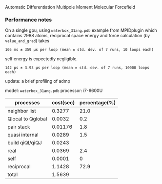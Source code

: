 Automatic Differentiation Multipole Moment Molecular Forcefield

### Performance notes
On a single gpu, using `waterbox_31ang.pdb` example from MPIDplugin which contains 2988 atoms, reciprocal space energy and force calculation (by `value_and_grad`) takes
```
105 ms ± 359 µs per loop (mean ± std. dev. of 7 runs, 10 loops each)
```
self energy is expectedly negligible.
```
142 µs ± 3.93 µs per loop (mean ± std. dev. of 7 runs, 10000 loops each)
``` 

update: a brief profiling of admp

model: `waterbox_31ang.pdb`
processor: i7-6600U

| processes  | cost(sec)  | percentage(%) |
|---------|---------|---------|
|neighbor list     |    0.3277     |  21.0  |
|Qlocal to Qglobal     |    0.0032     |   0.2      |
|pair stack     |    0.01176      |    1.8    |
|quasi internal     |    0.0289     |   1.5      |
|build qiQI/qiQJ     |    0.0243 |         |
|real     |    0.0369     | 2.4 | 
|self     |    0.0001     | 0 |
|reciprocal |   1.1428 | 72.9 |
|total     |  1.5639    | |
